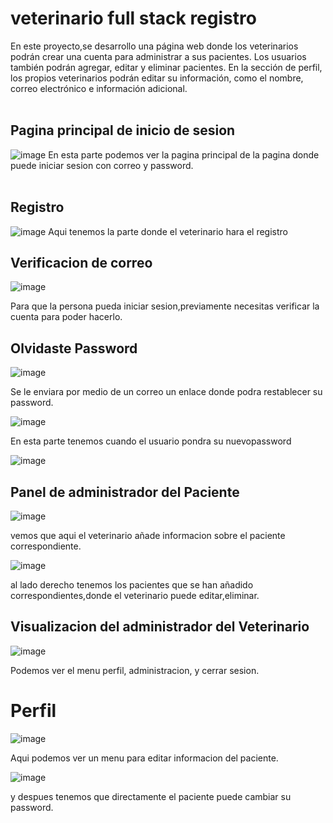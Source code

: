 # veterinario full stack registro
En este proyecto,se desarrollo una página web donde los veterinarios podrán crear una cuenta para administrar a sus pacientes. Los usuarios también podrán agregar, editar y eliminar pacientes. En la sección de perfil, los propios veterinarios podrán editar su información, como el nombre, correo electrónico e información adicional.
<br></br>
## Pagina principal de inicio de sesion 
![image](https://github.com/miguelapol/veterinario_full_stack/assets/33709574/8a6736a8-983a-4397-9e14-e7efe5a7349f)
En esta parte podemos ver la pagina principal de la pagina donde puede iniciar sesion con correo y password.
<br></br>
## Registro
![image](https://github.com/miguelapol/veterinario_full_stack/assets/33709574/dca5972f-cfdd-4e1f-86b1-00ef1e8fb16c)
Aqui tenemos la parte donde el veterinario hara el registro
## Verificacion de correo 
![image](https://github.com/miguelapol/veterinario_full_stack/assets/33709574/7aff5b96-28ef-442b-b117-a22f26f91349)

Para que la persona pueda iniciar sesion,previamente necesitas verificar la cuenta para poder hacerlo.

## Olvidaste Password
![image](https://github.com/miguelapol/veterinario_full_stack/assets/33709574/53616045-ee4a-4364-8972-6016f88deef0)

Se le enviara por medio de un correo un enlace donde podra restablecer su password.

![image](https://github.com/miguelapol/veterinario_full_stack/assets/33709574/914f47ae-c364-49ec-a6cb-2704b65c8ba2)

En esta parte tenemos cuando el usuario pondra su nuevopassword

![image](https://github.com/miguelapol/veterinario_full_stack/assets/33709574/e7e69429-b65c-4400-9c68-671a8d8e097d)

## Panel de administrador del Paciente

![image](https://github.com/miguelapol/veterinario_full_stack/assets/33709574/cec1f192-8421-4848-b26f-0baba233f098)

vemos que aqui el veterinario añade informacion sobre el paciente correspondiente.

![image](https://github.com/miguelapol/veterinario_full_stack/assets/33709574/d474eae2-7732-433c-a9ec-186a54d52959)

al lado derecho tenemos los pacientes que se han añadido correspondientes,donde el veterinario puede editar,eliminar.
## Visualizacion del administrador del Veterinario

![image](https://github.com/miguelapol/veterinario_full_stack/assets/33709574/a746a2ca-6f62-45c3-b522-9f6f752bea7b)

Podemos ver el menu perfil, administracion, y cerrar sesion.

# Perfil 
![image](https://github.com/miguelapol/veterinario_full_stack/assets/33709574/7ecbd155-6b5c-40a7-929f-19832beb1994)

Aqui podemos ver un menu para editar informacion del paciente.

![image](https://github.com/miguelapol/veterinario_full_stack/assets/33709574/8ab5a5bd-25d1-4940-b4b9-a1d11830206c)

y despues tenemos que directamente el paciente puede cambiar su password.

